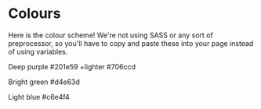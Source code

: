 # Colours

Here is the colour scheme! We're not using SASS or any sort of preprocessor, so you'll have to copy and paste these into your page instead of using variables.

Deep purple #201e59
+lighter #706ccd

Bright green #d4e63d

Light blue #c6e4f4
